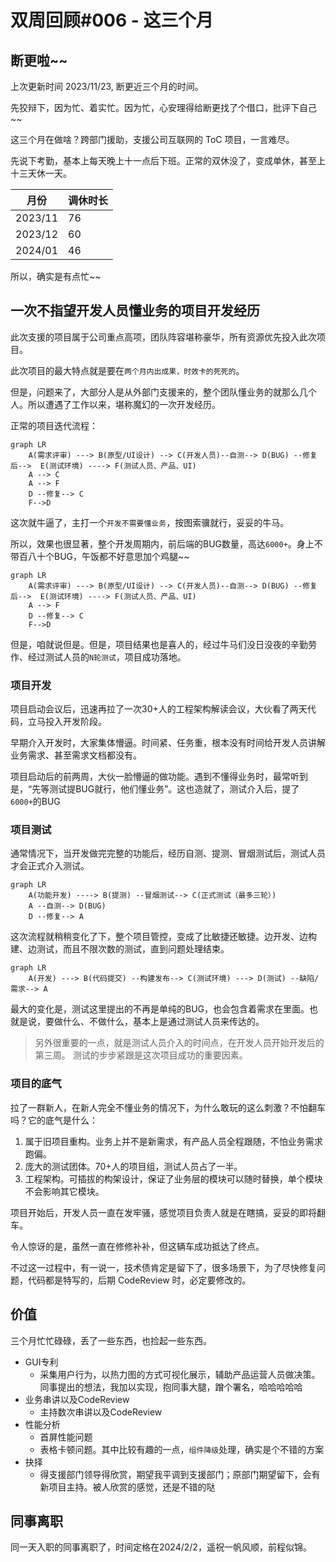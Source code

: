 # 双周回顾#006 - 这三个月

## 断更啦~~

上次更新时间 2023/11/23, 断更近三个月的时间。

先狡辩下，因为忙、着实忙。因为忙，心安理得给断更找了个借口，批评下自己~~

这三个月在做啥？跨部门援助，支援公司互联网的 ToC 项目，一言难尽。

先说下考勤，基本上每天晚上十一点后下班。正常的双休没了，变成单休，甚至上十三天休一天。

|月份|调休时长|
|---|---|
|2023/11|76|
|2023/12|60|
|2024/01|46|

所以，确实是有点忙~~

## 一次不指望开发人员懂业务的项目开发经历

此次支援的项目属于公司重点高项，团队阵容堪称豪华，所有资源优先投入此次项目。

此次项目的最大特点就是要在`两个月内出成果，时效卡的死死的`。

但是，问题来了，大部分人是从外部门支援来的，整个团队懂业务的就那么几个人。所以遭遇了工作以来，堪称魔幻的一次开发经历。

正常的项目迭代流程：

```mermaid
graph LR
    A(需求评审) ---> B(原型/UI设计) --> C(开发人员)--自测--> D(BUG) --修复后-->  E(测试环境) ----> F(测试人员、产品、UI)
    A --> C
    A --> F
    D --修复--> C
    F-->D
```

这次就牛逼了，主打一个`开发不需要懂业务`，按图索骥就行，妥妥的牛马。

所以，效果也很显著，整个开发周期内，前后端的BUG数量，高达`6000+`。身上不带百八十个BUG，午饭都不好意思加个鸡腿~~

```mermaid
graph LR
    A(需求评审) ---> B(原型/UI设计) --> C(开发人员)--自测--> D(BUG) --修复后-->  E(测试环境) ----> F(测试人员、产品、UI)   
    A --> F
    D --修复--> C
    F-->D
```

但是，咱就说但是。但是，项目结果也是喜人的，经过牛马们没日没夜的辛勤劳作、经过测试人员的`N轮测试`，项目成功落地。

### 项目开发

项目启动会议后，迅速再拉了一次30+人的工程架构解读会议，大伙看了两天代码，立马投入开发阶段。

早期介入开发时，大家集体懵逼。时间紧、任务重，根本没有时间给开发人员讲解业务需求、甚至需求文档都没有。

项目启动后的前两周，大伙一脸懵逼的做功能。遇到不懂得业务时，最常听到是，“先等测试提BUG就行，他们懂业务”。这也造就了，测试介入后，提了`6000+`的BUG

### 项目测试

通常情况下，当开发做完完整的功能后，经历自测、提测、冒烟测试后，测试人员才会正式介入测试。

```mermaid
graph LR
    A(功能开发) ----> B(提测) --冒烟测试--> C(正式测试（最多三轮）) 
    A --自测--> D(BUG)
    D --修复--> A
```

这次流程就稍稍变化了下，整个项目管控，变成了比敏捷还敏捷。边开发、边构建、边测试，而且不限次数的测试，直到问题处理结束。

```mermaid
graph LR
    A(开发) ---> B(代码提交) --构建发布--> C(测试环境) ---> D(测试) --缺陷/需求--> A
```

最大的变化是，测试这里提出的不再是单纯的BUG，也会包含着需求在里面。也就是说，要做什么、不做什么，基本上是通过测试人员来传达的。

> 另外很重要的一点，就是测试人员介入的时间点，在开发人员开始开发后的第三周。
> 测试的步步紧跟是这次项目成功的重要因素。

### 项目的底气

拉了一群新人，在新人完全不懂业务的情况下，为什么敢玩的这么刺激？不怕翻车吗？它的底气是什么：

1. 属于旧项目重构。业务上并不是新需求，有产品人员全程跟随，不怕业务需求跑偏。
2. 庞大的测试团体。70+人的项目组，测试人员占了一半。
3. 工程架构。可插拔的构架设计，保证了业务层的模块可以随时替换，单个模块不会影响其它模块。

项目开始后，开发人员一直在发牢骚，感觉项目负责人就是在瞎搞，妥妥的即将翻车。

令人惊讶的是，虽然一直在修修补补，但这辆车成功抵达了终点。

不过这一过程中，有一说一，技术债肯定是留下了，很多场景下，为了尽快修复问题，代码都是特写的，后期 CodeReview 时，必定要修改的。

## 价值

三个月忙忙碌碌，丢了一些东西，也捡起一些东西。

- GUI专利
  - 采集用户行为，以热力图的方式可视化展示，辅助产品运营人员做决策。同事提出的想法，我加以实现，抱同事大腿，蹭个署名，哈哈哈哈哈
- 业务串讲以及CodeReview
  - 主持数次串讲以及CodeReview
- 性能分析
  - 首屏性能问题
  - 表格卡顿问题。其中比较有趣的一点，`组件降级`处理，确实是个不错的方案
- 抉择
  - 得支援部门领导得欣赏，期望我平调到支援部门；原部门期望留下，会有新项目主持。被人欣赏的感觉，还是不错的哒

## 同事离职

同一天入职的同事离职了，时间定格在2024/2/2，遥祝一帆风顺，前程似锦。
